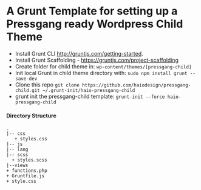# A Grunt Template for setting up a Pressgang ready Wordpress Child Theme
- Install Grunt CLI http://gruntjs.com/getting-started.
- Install Grunt Scaffolding - https://gruntjs.com/project-scaffolding
- Create folder for child theme in: `wp-content/themes/[pressgang-child]`
- Init local Grunt in child theme directory with: `sudo npm install grunt --save-dev`
- Clone this repo `git clone https://github.com/haiodesign/pressgang-child.git ~/.grunt-init/haio-pressgang-child`
- grunt init the pressgang-child template: `grunt-init --force haio-pressgang-child`

#### Directory Structure
```
.
|-- css
   + styles.css
|-- js
|-- lang
|-- scss
  + styles.scss
|--views
+ functions.php
+ Gruntfile.js
+ style.css
```
